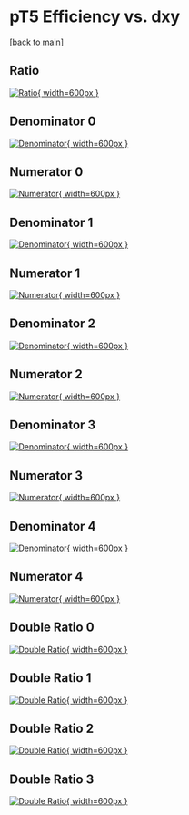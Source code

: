 # pT5 Efficiency vs. dxy

[[back to main](./)]



## Ratio

[![Ratio](../mtv/var/pT5_xtr_211_1_eff_dxy.png){ width=600px }](../mtv/var/pT5_xtr_211_1_eff_dxy.pdf)

## Denominator 0

[![Denominator](../mtv/den/pT5_xtr_211_1_eff_dxy_den0.png){ width=600px }](../mtv/den/pT5_xtr_211_1_eff_dxy_den0.pdf)

## Numerator 0

[![Numerator](../mtv/num/pT5_xtr_211_1_eff_dxy_num0.png){ width=600px }](../mtv/num/pT5_xtr_211_1_eff_dxy_num0.pdf)

## Denominator 1

[![Denominator](../mtv/den/pT5_xtr_211_1_eff_dxy_den1.png){ width=600px }](../mtv/den/pT5_xtr_211_1_eff_dxy_den1.pdf)

## Numerator 1

[![Numerator](../mtv/num/pT5_xtr_211_1_eff_dxy_num1.png){ width=600px }](../mtv/num/pT5_xtr_211_1_eff_dxy_num1.pdf)

## Denominator 2

[![Denominator](../mtv/den/pT5_xtr_211_1_eff_dxy_den2.png){ width=600px }](../mtv/den/pT5_xtr_211_1_eff_dxy_den2.pdf)

## Numerator 2

[![Numerator](../mtv/num/pT5_xtr_211_1_eff_dxy_num2.png){ width=600px }](../mtv/num/pT5_xtr_211_1_eff_dxy_num2.pdf)

## Denominator 3

[![Denominator](../mtv/den/pT5_xtr_211_1_eff_dxy_den3.png){ width=600px }](../mtv/den/pT5_xtr_211_1_eff_dxy_den3.pdf)

## Numerator 3

[![Numerator](../mtv/num/pT5_xtr_211_1_eff_dxy_num3.png){ width=600px }](../mtv/num/pT5_xtr_211_1_eff_dxy_num3.pdf)

## Denominator 4

[![Denominator](../mtv/den/pT5_xtr_211_1_eff_dxy_den4.png){ width=600px }](../mtv/den/pT5_xtr_211_1_eff_dxy_den4.pdf)

## Numerator 4

[![Numerator](../mtv/num/pT5_xtr_211_1_eff_dxy_num4.png){ width=600px }](../mtv/num/pT5_xtr_211_1_eff_dxy_num4.pdf)

## Double Ratio 0

[![Double Ratio](../mtv/ratio/pT5_xtr_211_1_eff_dxy_ratio0.png){ width=600px }](../mtv/ratio/pT5_xtr_211_1_eff_dxy_ratio0.pdf)

## Double Ratio 1

[![Double Ratio](../mtv/ratio/pT5_xtr_211_1_eff_dxy_ratio1.png){ width=600px }](../mtv/ratio/pT5_xtr_211_1_eff_dxy_ratio1.pdf)

## Double Ratio 2

[![Double Ratio](../mtv/ratio/pT5_xtr_211_1_eff_dxy_ratio2.png){ width=600px }](../mtv/ratio/pT5_xtr_211_1_eff_dxy_ratio2.pdf)

## Double Ratio 3

[![Double Ratio](../mtv/ratio/pT5_xtr_211_1_eff_dxy_ratio3.png){ width=600px }](../mtv/ratio/pT5_xtr_211_1_eff_dxy_ratio3.pdf)

